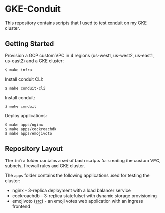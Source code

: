 # GKE-Conduit
This repository contains scripts that I used to test [conduit](https://conduit.io) on my GKE cluster.

## Getting Started
Provision a GCP custom VPC in 4 regions (us-west1, us-west2, us-east1, us-east2) and a GKE cluster:
```
$ make infra
```

Install conduit CLI:
```
$ make conduit-cli
```

Install conduit:
```
$ make conduit
```

Deploy applications:
```
$ make apps/nginx
$ make apps/cockroachdb
$ make apps/emojivoto
```

## Repository Layout
The `infra` folder contains a set of bash scripts for creating the custom VPC, subnets, firewall rules and GKE cluster.

The `apps` folder contains the following applications used for testing the cluster:
* nginx - 3-replica deployment with a load balancer service
* cockroachdb - 3-replica statefulset with dynamic storage provisioning
* emojivoto ([src](https://raw.githubusercontent.com/runconduit/conduit-examples/master/emojivoto/emojivoto.yml)) - an emoji votes web application with an ingress frontend
